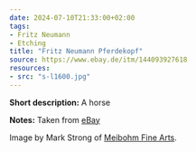 ```yaml
---
date: 2024-07-10T21:33:00+02:00
tags:
- Fritz Neumann
- Etching
title: "Fritz Neumann Pferdekopf"
source: https://www.ebay.de/itm/144093927618
resources:
- src: "s-l1600.jpg"
---
```


**Short description:** A horse

**Notes:** Taken from [eBay](https://www.ebay.de/itm/144093927618)

Image by Mark Strong of [Meibohm Fine Arts](http://meibohmfinearts.com/).
